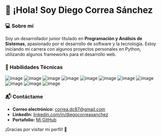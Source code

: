 # 👋 ¡Hola! Soy Diego Correa Sánchez  

### 💻 Sobre mí  
Soy un desarrollador junior titulado en **Programación y Análisis de Sistemas**, apasionado por el desarrollo de software y la tecnología. Estoy iniciando mi carrera con algunos proyectos personales en Python, utilizando algunos frameworks para el desarrollo web.

### 🚀 Habilidades Técnicas  
![image](https://github.com/user-attachments/assets/dcb44c48-4824-4ac7-9019-49393d12a139) ![image](https://github.com/user-attachments/assets/6309157d-4568-4662-adf8-5a311ef8c780) ![image](https://github.com/user-attachments/assets/724c7eae-a76b-4498-bf4a-13718d82303e) ![image](https://github.com/user-attachments/assets/75051ca4-5162-4d1b-9ac8-4daaa1e9a3b2) ![image](https://github.com/user-attachments/assets/38e68d1d-6c2f-4a80-ba48-b0258c258ad9) ![image](https://github.com/user-attachments/assets/daddc394-7320-4a68-983f-a81c05b22c19) ![image](https://github.com/user-attachments/assets/5057f410-8aa0-4d5a-84ec-822f28a3f96e) ![image](https://github.com/user-attachments/assets/d9ddcc21-6964-4865-9468-ddcdb2b81406)
 ![image](https://github.com/user-attachments/assets/bd3f2cdb-9742-4035-8088-9c821e3b52a6) ![image](https://github.com/user-attachments/assets/bbe086f1-232f-4955-821e-144427d887d8) ![image](https://github.com/user-attachments/assets/f8ac2826-44f7-4679-9fe9-91381f2a7f0a) 

### 📬 Contáctame  
- **Correo electrónico:** [correa.dc87@gmail.com](mailto:correa.dc87@gmail.com)  
- **LinkedIn:** [linkedin.com/in/diegocorreasanchez](https://www.linkedin.com/in/diego-correa-s%C3%A1nchez-91797324a/)  
- **Portafolio:** [Mi GitHub](https://github.com/DiegoCorrs)

¡Gracias por visitar mi perfil! 🚀


